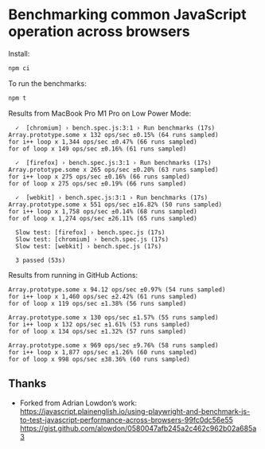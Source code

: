# Benchmarking common JavaScript operation across browsers

Install:

```bash
npm ci
```

To run the benchmarks:

```bash
npm t
```

Results from MacBook Pro M1 Pro on Low Power Mode:

```
  ✓  [chromium] › bench.spec.js:3:1 › Run benchmarks (17s)
Array.prototype.some x 132 ops/sec ±0.15% (64 runs sampled)
for i++ loop x 1,344 ops/sec ±0.47% (66 runs sampled)
for of loop x 149 ops/sec ±0.16% (61 runs sampled)

  ✓  [firefox] › bench.spec.js:3:1 › Run benchmarks (17s)
Array.prototype.some x 265 ops/sec ±0.20% (63 runs sampled)
for i++ loop x 275 ops/sec ±0.16% (66 runs sampled)
for of loop x 275 ops/sec ±0.19% (66 runs sampled)

  ✓  [webkit] › bench.spec.js:3:1 › Run benchmarks (17s)
Array.prototype.some x 551 ops/sec ±16.82% (50 runs sampled)
for i++ loop x 1,758 ops/sec ±0.14% (68 runs sampled)
for of loop x 1,274 ops/sec ±26.11% (65 runs sampled)

  Slow test: [firefox] › bench.spec.js (17s)
  Slow test: [chromium] › bench.spec.js (17s)
  Slow test: [webkit] › bench.spec.js (17s)

  3 passed (53s)
```

Results from running in GitHub Actions:

```
Array.prototype.some x 94.12 ops/sec ±0.97% (54 runs sampled)
for i++ loop x 1,460 ops/sec ±2.42% (61 runs sampled)
for of loop x 119 ops/sec ±1.38% (56 runs sampled)

Array.prototype.some x 130 ops/sec ±1.57% (55 runs sampled)
for i++ loop x 132 ops/sec ±1.61% (53 runs sampled)
for of loop x 134 ops/sec ±1.32% (57 runs sampled)

Array.prototype.some x 969 ops/sec ±9.76% (58 runs sampled)
for i++ loop x 1,877 ops/sec ±1.26% (60 runs sampled)
for of loop x 998 ops/sec ±38.36% (60 runs sampled)
```

## Thanks

- Forked from Adrian Lowdon’s work: https://javascript.plainenglish.io/using-playwright-and-benchmark-js-to-test-javascript-performance-across-browsers-99fc0dc56e55 https://gist.github.com/alowdon/0580047afb245a2c462c962b02a685a3
